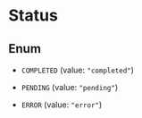 

# Status

## Enum


* `COMPLETED` (value: `"completed"`)

* `PENDING` (value: `"pending"`)

* `ERROR` (value: `"error"`)



